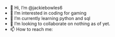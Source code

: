 - 👋 Hi, I’m @jackiebowles6
- 👀 I’m interested in coding for gaming
- 🌱 I’m currently learning python and sql
- 💞️ I’m looking to collaborate on nothing as of yet.
- 📫 How to reach me: 

<!---
jackiebowles6/jackiebowles6 is a ✨ special ✨ repository because its `README.md` (this file) appears on your GitHub profile.
You can click the Preview link to take a look at your changes.
--->
